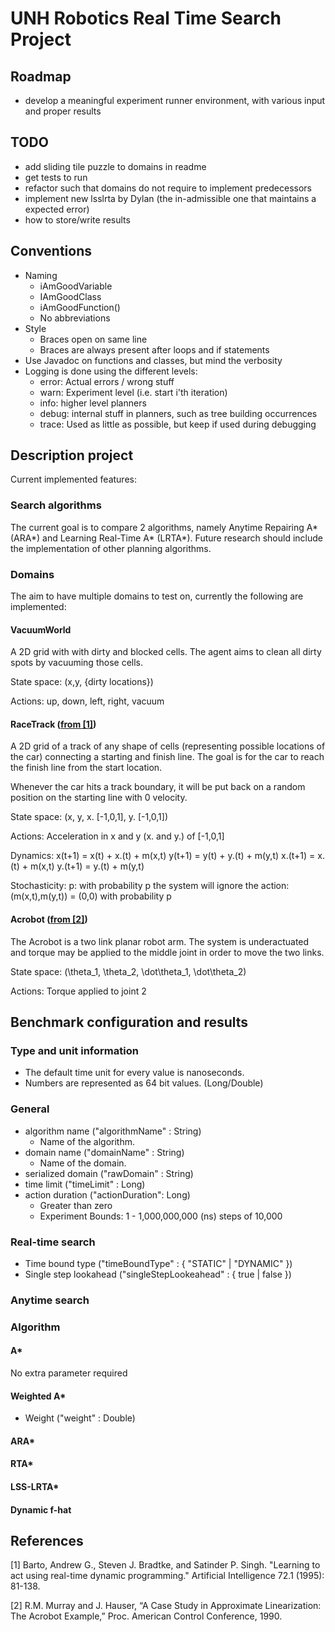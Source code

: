 # UNH Robotics Real Time Search Project

## Roadmap

* develop a meaningful experiment runner environment, with various input and proper results

## TODO

* add sliding tile puzzle to domains in readme
* get tests to run 
* refactor such that domains do not require to implement predecessors
* implement new lsslrta by Dylan (the in-admissible one that maintains a expected error)
* how to store/write results

## Conventions

* Naming
    - iAmGoodVariable
    - IAmGoodClass
    - iAmGoodFunction()
    - No abbreviations
* Style
    - Braces open on same line
    - Braces are always present after loops and if statements
* Use Javadoc on functions and classes, but mind the verbosity
* Logging is done using the different levels:
    - error: Actual errors / wrong stuff
    - warn: Experiment level (i.e. start i'th iteration)
    - info: higher level planners 
    - debug: internal stuff in planners, such as tree building occurrences
    - trace: Used as little as possible, but keep if used during debugging

## Description project
Current implemented features:

### Search algorithms

The current goal is to compare 2 algorithms, namely Anytime Repairing A* (ARA*) and Learning Real-Time A* (LRTA*). Future research should include the implementation of other planning algorithms.

### Domains

The aim to have multiple domains to test on, currently the following are implemented:

#### VacuumWorld

A 2D grid with with dirty and blocked cells. The agent aims to clean all dirty spots by vacuuming those cells.

State space: (x,y, {dirty locations})

Actions: up, down, left, right, vacuum 

#### RaceTrack ([from [1]](#ref-1))

A 2D grid of a track of any shape of cells (representing possible locations of the car) connecting a 
starting and finish line. The goal is for the car to reach the finish line from the start location.

Whenever the car hits a track boundary, it will be put back on a random position on the starting line with 0 velocity.

State space: (x, y, x. [-1,0,1], y. [-1,0,1])

Actions: Acceleration in x and y (x. and y.) of [-1,0,1]

Dynamics:       x(t+1) = x(t) + x.(t) + m(x,t)
                y(t+1) = y(t) + y.(t) + m(y,t)
                x.(t+1) = x.(t) + m(x,t)
                y.(t+1) = y.(t) + m(y,t)

Stochasticity:  p: with probability p the system will ignore the action: (m(x,t),m(y,t)) = (0,0) with probability p 

#### Acrobot  ([from [2]](#ref-2))

The Acrobot is a two link planar robot arm.  The system is underactuated and torque may be applied to the middle joint in order to move the two links.

State space: (\theta_1, \theta_2, \dot\theta_1, \dot\theta_2)

Actions: Torque applied to joint 2

## Benchmark configuration and results

### Type and unit information

 * The default time unit for every value is nanoseconds.
 * Numbers are represented as 64 bit values. (Long/Double)

### General

 * algorithm name ("algorithmName" : String)
     - Name of the algorithm.
 * domain name ("domainName" : String) 
     - Name of the domain.
 * serialized domain ("rawDomain" : String)
 * time limit ("timeLimit" : Long)
 * action duration ("actionDuration": Long)
     - Greater than zero
     - Experiment Bounds: 1 - 1,000,000,000 (ns) steps of 10,000

### Real-time search

 * Time bound type ("timeBoundType" : { "STATIC" | "DYNAMIC" })
 * Single step lookahead ("singleStepLookeahead" : { true | false })

### Anytime search

### Algorithm

#### A*

No extra parameter required

#### Weighted A*

* Weight ("weight" : Double)

#### ARA*

#### RTA*

#### LSS-LRTA*

#### Dynamic f-hat

## References

<a name="ref-1"></a>[1] Barto, Andrew G., Steven J. Bradtke, and Satinder P. Singh. "Learning to act using real-time dynamic programming." Artificial Intelligence 72.1 (1995): 81-138.

<a name="ref-2"></a>[2] R.M. Murray and J. Hauser, “A Case Study in Approximate Linearization:
The Acrobot Example,” Proc. American Control Conference, 1990.